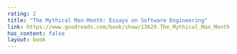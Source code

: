 ```yaml
---
rating: 2
title: "The Mythical Man-Month: Essays on Software Engineering"
link: https://www.goodreads.com/book/show/13629.The_Mythical_Man_Month
has_content: false
layout: book
---
```

